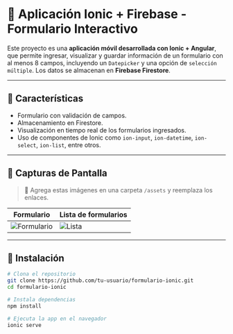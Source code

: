 # 📱 Aplicación Ionic + Firebase - Formulario Interactivo

Este proyecto es una **aplicación móvil desarrollada con Ionic + Angular**, que permite ingresar, visualizar y guardar información de un formulario con al menos 8 campos, incluyendo un `Datepicker` y una opción de `selección múltiple`. Los datos se almacenan en **Firebase Firestore**.

---

## 🧾 Características

- Formulario con validación de campos.
- Almacenamiento en Firestore.
- Visualización en tiempo real de los formularios ingresados.
- Uso de componentes de Ionic como `ion-input`, `ion-datetime`, `ion-select`, `ion-list`, entre otros.

---

## 📸 Capturas de Pantalla

> 🔽 Agrega estas imágenes en una carpeta `/assets` y reemplaza los enlaces.

| Formulario | Lista de formularios |
|-----------|----------------------|
| ![Formulario](./assets/formulario.png) | ![Lista](./assets/lista-formularios.png) |

---

## 🚀 Instalación

```bash
# Clona el repositorio
git clone https://github.com/tu-usuario/formulario-ionic.git
cd formulario-ionic

# Instala dependencias
npm install

# Ejecuta la app en el navegador
ionic serve

